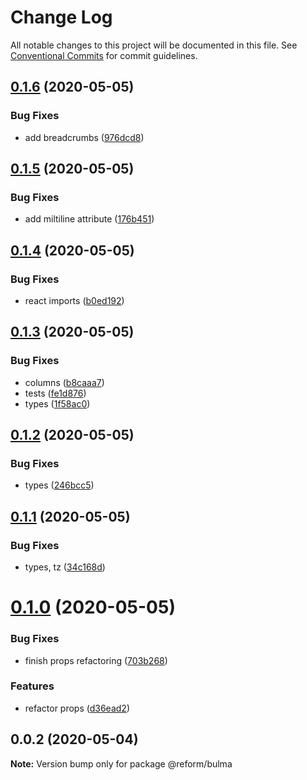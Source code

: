 # Change Log

All notable changes to this project will be documented in this file.
See [Conventional Commits](https://conventionalcommits.org) for commit guidelines.

## [0.1.6](https://github.com/izatop/reform/compare/@reform/bulma@0.1.5...@reform/bulma@0.1.6) (2020-05-05)


### Bug Fixes

* add breadcrumbs ([976dcd8](https://github.com/izatop/reform/commit/976dcd898166d4d0b54e7c82288f323f6ad3d364))





## [0.1.5](https://github.com/izatop/reform/compare/@reform/bulma@0.1.4...@reform/bulma@0.1.5) (2020-05-05)


### Bug Fixes

* add miltiline attribute ([176b451](https://github.com/izatop/reform/commit/176b45115ee57babb4979c480a25c8c97cf2db9b))





## [0.1.4](https://github.com/izatop/reform/compare/@reform/bulma@0.1.3...@reform/bulma@0.1.4) (2020-05-05)


### Bug Fixes

* react imports ([b0ed192](https://github.com/izatop/reform/commit/b0ed192edc1aed2383826c54c3f45346593549df))





## [0.1.3](https://github.com/izatop/reform/compare/@reform/bulma@0.1.2...@reform/bulma@0.1.3) (2020-05-05)


### Bug Fixes

* columns ([b8caaa7](https://github.com/izatop/reform/commit/b8caaa7c2137fb45af44452a6dd138193646b66b))
* tests ([fe1d876](https://github.com/izatop/reform/commit/fe1d8768cc015957291e2f81de55c4676fcf1767))
* types ([1f58ac0](https://github.com/izatop/reform/commit/1f58ac02776713b14ac44914fc94a68cd291566c))





## [0.1.2](https://github.com/izatop/reform/compare/@reform/bulma@0.1.1...@reform/bulma@0.1.2) (2020-05-05)


### Bug Fixes

* types ([246bcc5](https://github.com/izatop/reform/commit/246bcc5a9a8babecf8821858b91801478ff5c488))





## [0.1.1](https://github.com/izatop/reform/compare/@reform/bulma@0.1.0...@reform/bulma@0.1.1) (2020-05-05)


### Bug Fixes

* types, tz ([34c168d](https://github.com/izatop/reform/commit/34c168d29d0d578de447c760b586e58d6b927224))





# [0.1.0](https://github.com/izatop/reform/compare/@reform/bulma@0.0.2...@reform/bulma@0.1.0) (2020-05-05)


### Bug Fixes

* finish props refactoring ([703b268](https://github.com/izatop/reform/commit/703b268dbf93d99a3740964089c81413bb99315b))


### Features

* refactor props ([d36ead2](https://github.com/izatop/reform/commit/d36ead2b69c54b8633760803f1fd9744c86ba455))





## 0.0.2 (2020-05-04)

**Note:** Version bump only for package @reform/bulma
